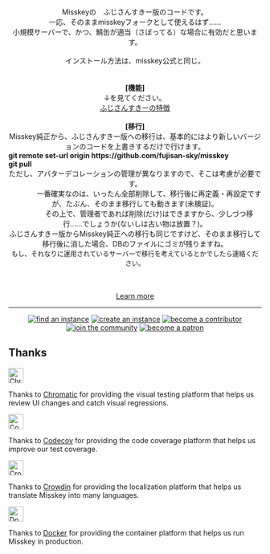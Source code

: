 <div align="center">
Misskeyの　ふじさんすきー版のコードです。<br>
	一応、そのままmisskeyフォークとして使えるはず……<br>
小規模サーバーで、かつ、鯖缶が適当（さぼってる）な場合に有効だと思います。<br>
<br>
インストール方法は、misskey公式と同じ。<br>
<br>
	<br>
	<b>[機能]</b><br>
	↓を見てください。<br>
	<a href=https://misskey.day/documents/htmls/fork.html>ふじさんすきーの特徴</a><br>
	<br>
	<b>[移行]</b><br>
	Misskey純正から、ふじさんすきー版への移行は、基本的にはより新しいバージョンのコードを上書きするだけで行けます。<br>
<div align="left"><b>
git remote set-url origin https://github.com/fujisan-sky/misskey<br>
git pull<br>
</div ></b>
	ただし、アバターデコレーションの管理が異なりますので、そこは考慮が必要です。<br>
　　　　一番確実なのは、いったん全部削除して、移行後に再定義・再設定ですが、たぶん、そのまま移行しても動きます(未検証)。<br>
　　　　その上で、管理者であれば削除(だけ)はできますから、少しづつ移行……でしょうか(ないしは古い物は放置？)。<br>
	ふじさんすきー版からMisskey純正への移行も同じですけど、そのまま移行して移行後に消した場合、DBのファイルにゴミが残りますね。<br>
	<font size=-1>もし、それなりに運用されているサーバーで移行を考えているとかでしたら連絡ください。</font><br>
<br>
<br>

[Learn more](https://misskey-hub.net/)

---

<a href="https://misskey-hub.net/servers/">
		<img src="https://custom-icon-badges.herokuapp.com/badge/find_an-instance-acea31?logoColor=acea31&style=for-the-badge&logo=misskey&labelColor=363B40" alt="find an instance"/></a>

<a href="https://misskey-hub.net/docs/for-admin/install/guides/">
		<img src="https://custom-icon-badges.herokuapp.com/badge/create_an-instance-FBD53C?logoColor=FBD53C&style=for-the-badge&logo=server&labelColor=363B40" alt="create an instance"/></a>

<a href="./CONTRIBUTING.md">
		<img src="https://custom-icon-badges.herokuapp.com/badge/become_a-contributor-A371F7?logoColor=A371F7&style=for-the-badge&logo=git-merge&labelColor=363B40" alt="become a contributor"/></a>

<a href="https://discord.gg/Wp8gVStHW3">
		<img src="https://custom-icon-badges.herokuapp.com/badge/join_the-community-5865F2?logoColor=5865F2&style=for-the-badge&logo=discord&labelColor=363B40" alt="join the community"/></a>

<a href="https://www.patreon.com/syuilo">
		<img src="https://custom-icon-badges.herokuapp.com/badge/become_a-patron-F96854?logoColor=F96854&style=for-the-badge&logo=patreon&labelColor=363B40" alt="become a patron"/></a>

</div>

## Thanks

<a href="https://www.chromatic.com/"><img src="https://user-images.githubusercontent.com/321738/84662277-e3db4f80-af1b-11ea-88f5-91d67a5e59f6.png" height="30" alt="Chromatic" /></a>

Thanks to [Chromatic](https://www.chromatic.com/) for providing the visual testing platform that helps us review UI changes and catch visual regressions.

<a href="https://about.codecov.io/for/open-source/"><img src="https://about.codecov.io/wp-content/themes/codecov/assets/brand/sentry-cobranding/logos/codecov-by-sentry-logo.svg" height="30" alt="Codecov" /></a>

Thanks to [Codecov](https://about.codecov.io/for/open-source/) for providing the code coverage platform that helps us improve our test coverage.

<a href="https://crowdin.com/"><img src="https://user-images.githubusercontent.com/20679825/230709597-1299a011-171a-4294-a91e-355a9b37c672.svg" height="30" alt="Crowdin" /></a>

Thanks to [Crowdin](https://crowdin.com/) for providing the localization platform that helps us translate Misskey into many languages.

<a href="https://hub.docker.com/"><img src="https://user-images.githubusercontent.com/20679825/230148221-f8e73a32-a49b-47c3-9029-9a15c3824f92.png" height="30" alt="Docker" /></a>

Thanks to [Docker](https://hub.docker.com/) for providing the container platform that helps us run Misskey in production.
